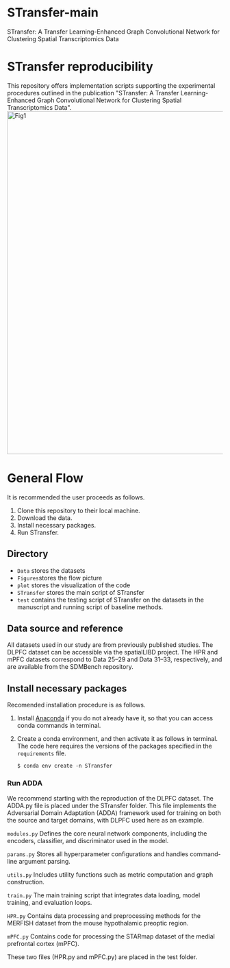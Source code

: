 # STransfer-main
STransfer: A Transfer Learning-Enhanced Graph  Convolutional Network for Clustering Spatial  Transcriptomics Data
# STransfer reproducibility

This repository offers implementation scripts supporting the experimental procedures outlined in the publication "STransfer: A Transfer Learning-Enhanced Graph Convolutional Network for Clustering Spatial Transcriptomics Data".
<img width="1000" height="800" alt="Fig1" src="https://github.com/user-attachments/assets/101a6b88-675f-4715-8ec7-c3b1ea1144a4" />




# General Flow

It is recommended the user proceeds as follows.

1. Clone this repository to their local machine.
2. Download the data.
3. Install necessary packages.
4. Run STransfer.

## Directory

- `Data` stores the datasets
- `Figures`stores the flow picture
- `plot` stores the visualization of the code
- `STransfer` stores the main script of STransfer
- `test` contains the testing script of STransfer on the datasets in the manuscript and running script of baseline methods. 

## Data source and reference

All datasets used in our study are from previously published studies. The DLPFC
 dataset can be accessible via the spatialLIBD project. The HPR and mPFC datasets
 correspond to Data 25–29 and Data 31–33, respectively, and are available from the
 SDMBench repository.

## Install necessary packages

Recomended installation procedure is as follows.

1. Install [Anaconda](https://www.anaconda.com/products/individual) if you do not already have it, so that you can access conda commands in terminal.

2. Create a conda environment, and then activate it as follows in terminal. The code here requires the versions of the packages specified in the `requirements` file. 

   ```
   $ conda env create -n STransfer
   ```

### Run ADDA

We recommend starting with the reproduction of the DLPFC dataset. The ADDA.py file is placed under the STransfer folder. This file implements the Adversarial Domain Adaptation (ADDA) framework used for training on both the source and target domains, with DLPFC used here as an example.

`modules.py`
Defines the core neural network components, including the encoders, classifier, and discriminator used in the model.

`params.py`
Stores all hyperparameter configurations and handles command-line argument parsing.

`utils.py`
Includes utility functions such as metric computation and graph construction.

`train.py`
The main training script that integrates data loading, model training, and evaluation loops.

`HPR.py`
Contains data processing and preprocessing methods for the MERFISH dataset from the mouse hypothalamic preoptic region.

`mPFC.py`
Contains code for processing the STARmap dataset of the medial prefrontal cortex (mPFC).

These two files (HPR.py and mPFC.py) are placed in the test folder.
